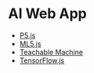 
# AI Web App
- [P5.js](./p5.md)
- [ML5.js](./ml5.md)
- [Teachable Machine](./tm.md)
- [TensorFlow.js](./tfjs.md)

